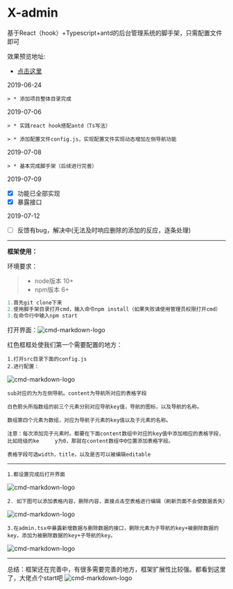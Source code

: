 # X-admin
基于React（hook）+Typescript+antd的后台管理系统的脚手架，只需配置文件即可

效果预览地址:
- [点击这里](http://www.xingwenpeng.cn:8010/)

2019-06-24  
 
    > * 添加项目整体目录完成 
 
2019-07-06  
 
    > * 实践react hook搭配antd（Ts写法）
    
    > * 添加配置文件config.js，实现配置文件实现动态增加左侧导航功能
 
2019-07-08  
 
    > * 基本完成脚手架（后续进行完善）

2019-07-09

- [x] 功能已全部实现
- [x] 暴露接口

2019-07-12
 
- [ ] 反馈有bug，解决中(无法及时响应删除的添加的反应，逐条处理)

------
**框架使用：**

环境要求：

> * node版本 10+
> * npm版本 6+

```javascript
1.首先git clone下来
2.使用脚手架目录打开cmd，输入命令npm install（如果失败请使用管理员权限打开cmd）
3.在命令行中输入npm start
```

打开界面：![cmd-markdown-logo](http://i1.cy.com/x/jiemian.jpg)

红色框框处使我们第一个需要配置的地方：

    1.打开src目录下面的config.js
    2.进行配置：
    
![cmd-markdown-logo](http://i1.cy.com/x/peizhi.png)
    
    sub对应的为为左侧导航。content为导航所对应的表格字段
    
    白色箭头所指数组的前三个元素分别对应导航key值，导航的图标，以及导航的名称。
    
    数组第四个元素为数组，对应为导航子元素的key值以及子元素的名称。
    
    注意：每次添加完子元素时。都要在下面content数组中对应的key值中添加相应的表格字段，比如班级的ke     y为0，那就在content数组中0位置添加表格字段。
    
    表格字段可选width，title，以及是否可以被编辑editable
    
---- 

    1.都设置完成后打开界面
![cmd-markdown-logo](http://i1.cy.com/x/zhanshi.png)

    2. 如下图可以添加表格内容，删除内容，直接点击空表格进行编辑（刷新页面不会使数据丢失）
    
![cmd-markdown-logo](http://i1.cy.com/x/shanchu.png)

    3.在admin.tsx中暴露新增数据与删除数据的接口，删除元素为子导航的key+被删除数据的key，添加为被删除数据的key+子导航的key。
    
![cmd-markdown-logo](http://i1.cy.com/x/jiekou.png)

----
 
总结：框架还在完善中，有很多需要完善的地方，框架扩展性比较强。都看到这里了，大佬点个start吧
![cmd-markdown-logo](http://i1.cy.com/x/kule.png)
